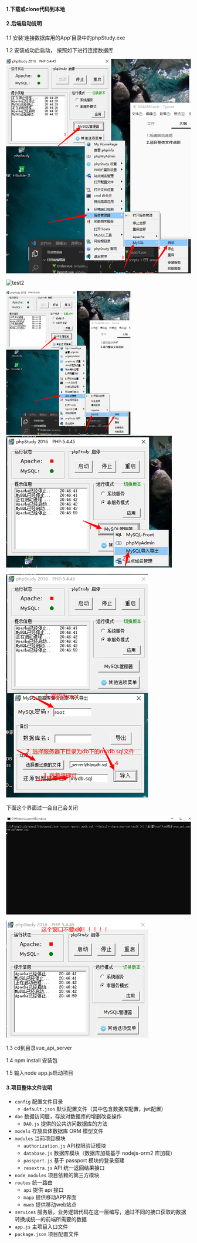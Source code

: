 #### 1.下载或clone代码到本地

#### 2.后端启动说明

1.1 安装‘连接数据库用的App’目录中的phpStudy.exe

1.2 安装成功后启动， 按照如下进行连接数据库

![test1](https://github.com/ZhipengYang0605/Vue-Management-Server/raw/master/连接数据库用的App/1.png)

![test2](https://github.com/ZhipengYang0605/Vue-Management-Server/连接数据库用的App/1.png)

<img src=".\连接数据库用的App\1.png" alt="1" style="zoom:50%;" />



<img src=".\连接数据库用的App\2.png" />



![](.\连接数据库用的App\3.png)

下面这个界面过一会自己会关闭

<img src=".\连接数据库用的App\4.png" style="zoom:80%;" />

![](.\连接数据库用的App\5.png)

1.3 cd到目录vue_api_server

1.4 npm install 安装包

1.5 输入node app.js启动项目

#### 3.项目整体文件说明

- `config` 配置文件目录
  - `default.json` 默认配置文件（其中包含数据库配置，jwt配置）
- `dao` 数据访问层，存放对数据库的增删改查操作
  - `DAO.js` 提供的公共访问数据库的方法
- `models` 存放具体数据库 ORM 模型文件
- `modules` 当前项目模块
  - `authorization.js` API权限验证模块
  - `database.js` 数据库模块（数据库加载基于 nodejs-orm2 库加载）
  - `passport.js` 基于 passport 模块的登录搭建
  - `resextra.js` API 统一返回结果接口
- `node_modules` 项目依赖的第三方模块
- `routes` 统一路由
  - `api` 提供 api 接口
  - `mapp` 提供移动APP界面
  - `mweb` 提供移动web站点
- `services` 服务层，业务逻辑代码在这一层编写，通过不同的接口获取的数据转换成统一的前端所需要的数据
- `app.js` 主项目入口文件
- `package.json` 项目配置文件